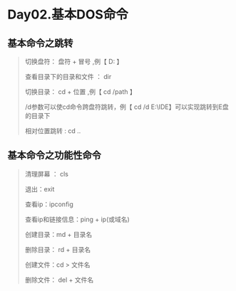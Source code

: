 # Day02.基本DOS命令

## 基本命令之跳转
>
> 切换盘符： 盘符 + 冒号 ,例【 D: 】
>
> 查看目录下的目录和文件 ： dir
>
> 切换目录： cd + 位置 ,例【 cd /path 】
>
> /d参数可以使cd命令跨盘符跳转，例【 cd /d E:\IDE】可以实现跳转到E盘的目录下
>
> 相对位置跳转 : cd ..
>
## 基本命令之功能性命令
>
> 清理屏幕 ： cls
>
> 退出：exit
>
> 查看ip：ipconfig
>
> 查看ip和链接信息：ping + ip(或域名)
>
> 创建目录：md + 目录名
>
> 删除目录： rd + 目录名
>
>创建文件：cd > 文件名
>
>删除文件： del + 文件名

